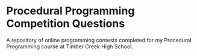 # Procedural Programming Competition Questions

A repository of online programming contests completed for my Procedural Programming course at Timber Creek High School. 
